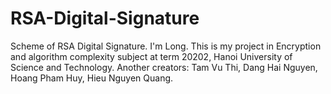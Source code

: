 # RSA-Digital-Signature
Scheme of RSA Digital Signature.
I'm Long. This is my project in Encryption and algorithm complexity subject at term 20202, Hanoi University of Science and Technology.
Another creators: Tam Vu Thi, Dang Hai Nguyen, Hoang Pham Huy, Hieu Nguyen Quang.
